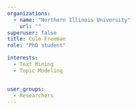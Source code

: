 ```yaml
---
organizations:
  - name: "Northern Illinois University"
    url: ""
superuser: false
title: Cole Freeman
role: "PhD student"

interests:
  - Text Mining
  - Topic Modeling


user_groups:
  - Researchers
---
```

